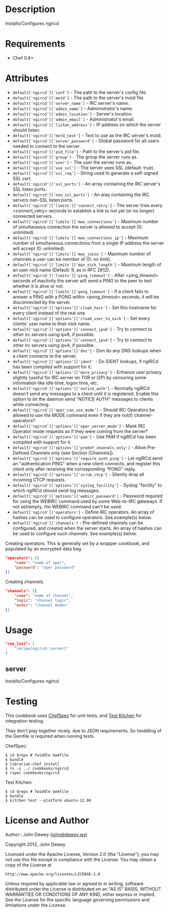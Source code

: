 Description
===========

Installs/Configures ngircd

Requirements
============

* Chef 0.8+

Attributes
==========

* `default['ngircd']['conf']` - The path to the server's config file.
* `default['ngircd']['motd']` - The path to the server's motd file.
* `default['ngircd']['server_name']` - IRC server's name.
* `default['ngircd']['admin_name']` - Administrator's name.
* `default['ngircd']['admin_location']` - Server's location.
* `default['ngircd']['admin_email']` - Administrator's email.
* `default['ngircd']['listen_address']` - IP address on which the server should listen.
* `default['ngircd']['motd_text']` - Text to use as the IRC server's motd.
* `default['ngircd']['server_password']` - Global password for all users needed
  to connect to the server.
* `default['ngircd']['pid_file']` - Path to the server's pid file.
* `default['ngircd']['group']` - The group the server runs as.
* `default['ngircd']['user']` - The user the server runs as.
* `default['ngircd']['use_ssl']` - The server uses SSL (default: true).
* `default['ngircd']['ssl_req']` - String used to generate a self-signed SSL
  cert.
* `default['ngircd']['ssl_ports']` - An array containing the IRC server's SSL
  listen ports.
* `default['ngircd']['non_ssl_ports']` - An aray containing the IRC servers
  non-SSL listen ports.
* `default['ngircd']['limits']['connect_retry']` - The server tries every
  <connect_retry> seconds to establish a link to not yet (or no longer)
  connected servers.
* `default['ngircd']['limits']['max_connections']` - Maximum number of
  simultaneous connection the server is allowed to accept (0: unlimited).
* `default['ngircd']['limits']['max_connections_ip']` - Maximum number of
  simultaneous connections from a single IP address the server will accept
  (0: unlimited).
* `default['ngircd']['limits']['max_joins']` - Maximum number of channels a
  user can be member of (0: no limit).
* `default['ngircd']['limits']['max_nick_length']` - Maximum length of an user
  nick name (Default: 9, as in RFC 2812).
* `default['ngircd']['limits']['ping_timeout']` - After <ping_timeout> seconds
  of inactivity the server will send a PING to the peer to test whether it is
  alive or not.
* `default['ngircd']['limits']['pong_timeout']` - If a client fails to answer a
  PING with a PONG within <pong_timeout> seconds, it will be disconnected by
  the server.
* `default['ngircd']['options']['cloak_host']` - Set this hostname for
  every client instead of the real one.
* `default['ngircd']['options']['cloak_user_to_nick']` - Set every clients'
  user name to their nick name.
* `default['ngircd']['options']['connect_ipv6']` - Try to connect to other irc
  servers using ipv6, if possible.
* `default['ngircd']['options']['connect_ipv4']` - Try to connect to other irc
  servers using ipv4, if possible.
* `default['ngircd']['options']['dns']` - Don do any DNS lookups when a client
  connects to the server.
* `default['ngircd']['options']['ident'` - Do IDENT lookups, if ngIRCd has been
  compiled with support for it.
* `default['ngircd']['options']['more_privacy']` - Enhance user privacy
  slightly (useful for IRC server on TOR or I2P) by censoring some information
  like idle time, logon time, etc.
* `default['ngircd']['options']['notice_auth']` - Normally ngIRCd doesn't send
  any messages to a client until it is registered. Enable this option to let
  the daemon send "NOTICE AUTH" messages to clients while connecting.
* `default['ngircd']['oper_can_use_mode']` - Should IRC Operators be allowed to
  use the MODE command even if they are not(!) channel-operators?
* `default['ngircd']['options']['oper_server_mode']` - Mask IRC Operator mode
  requests as if they were coming from the server?
* `default['ngircd']['options']['pam']` - Use PAM if ngIRCd has been compiled
  with support for it.
* `default['ngircd']['options']['predef_channels_only']` - Allow Pre-Defined
  Channels only (see Section [Channels]).
* `default['ngircd']['options']['require_auth_ping']` - Let ngIRCd send an
  "authentication PING" when a new client connects, and register this client
  only after receiving the corresponding "PONG" reply.
* `default['ngircd']['options']['scrub_ctcp']` - Silently drop all incoming
  CTCP requests.
* `default['ngircd']['options']['syslog_facility']` - Syslog "facility" to
  which ngIRCd should send log messages.
* `default['ngircd']['options']['webirc_password']` - Password required for
  using the WEBIRC command used by some Web-to-IRC gateways. If not set/empty,
  the WEBIRC command can't be used.
* `default['ngircd']['operators']` - Define IRC operators.  An array of hashes
  can be used to configure operators.  See example(s) below.
* `default['ngircd']['channels']` - Pre-defined channels can be configured, and
  created when the server starts.  An array of hashes can be used to configure
  such channels.  See example(s) below.

Creating operators.  This is generally set by a wrapper cookbook, and populated
by an encrypted data bag.

```json
"operators": [{
    "name": "name of oper",
    "password": "oper password"
}]
```

Creating channels.

```json
"channels": [{
    "name": "name of channel",
    "topic": "channel topic",
    "modes": "channel modes"
}]
```

Usage
=====

```json
"run_list": [
    "recipe[ngircd::server]"
]
```

server
----

Installs/Configures ngircd

Testing
=====

This cookbook uses [ChefSpec](https://github.com/acrmp/chefspec) for
unit-tests, and [Test Kitchen](https://github.com/opscode/test-kitchen)
for integration testing.

They don't play together nicely, due to JSON requirements.  So twiddling
of the Gemfile is required when running tests.

ChefSpec:

    $ cd $repo # Twiddle Gemfile
    $ bundle
    $ librarian-chef install
    $ ln -s ../ cookbooks/ngircd
    $ rspec cookbooks/ngircd

Test Kitchen:

    $ cd $repo # Twiddle Gemfile
    $ bundle
    $ kitchen test --platform ubuntu-12.04

License and Author
==================

Author:: John Dewey (<john@dewey.ws>)

Copyright 2012, John Dewey

Licensed under the Apache License, Version 2.0 (the "License");
you may not use this file except in compliance with the License.
You may obtain a copy of the License at

    http://www.apache.org/licenses/LICENSE-2.0

Unless required by applicable law or agreed to in writing, software
distributed under the License is distributed on an "AS IS" BASIS,
WITHOUT WARRANTIES OR CONDITIONS OF ANY KIND, either express or implied.
See the License for the specific language governing permissions and 
limitations under the License.
